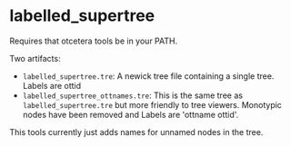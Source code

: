 # labelled_supertree

Requires that otcetera tools be in your PATH.

Two artifacts:
 * `labelled_supertree.tre`: A newick tree file containing a single tree. Labels are ottid
 * `labelled_supertree_ottnames.tre`: This is the same tree as `labelled_supertree.tre` but more friendly to tree viewers. Monotypic nodes have been removed and Labels are 'ottname ottid'.

This tools currently just adds names for unnamed nodes in the tree.

